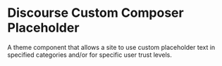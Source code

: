 # Discourse Custom Composer Placeholder

A theme component that allows a site to use custom placeholder text in specified categories and/or for specific user trust levels.
